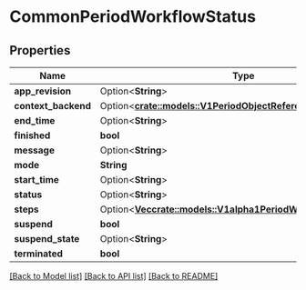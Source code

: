 # CommonPeriodWorkflowStatus

## Properties

Name | Type | Description | Notes
------------ | ------------- | ------------- | -------------
**app_revision** | Option<**String**> |  | [optional]
**context_backend** | Option<[**crate::models::V1PeriodObjectReference**](v1.ObjectReference.md)> |  | [optional]
**end_time** | Option<**String**> |  | [optional]
**finished** | **bool** |  | 
**message** | Option<**String**> |  | [optional]
**mode** | **String** |  | 
**start_time** | Option<**String**> |  | [optional]
**status** | Option<**String**> |  | [optional]
**steps** | Option<[**Vec<crate::models::V1alpha1PeriodWorkflowStepStatus>**](v1alpha1.WorkflowStepStatus.md)> |  | [optional]
**suspend** | **bool** |  | 
**suspend_state** | Option<**String**> |  | [optional]
**terminated** | **bool** |  | 

[[Back to Model list]](../README.md#documentation-for-models) [[Back to API list]](../README.md#documentation-for-api-endpoints) [[Back to README]](../README.md)


